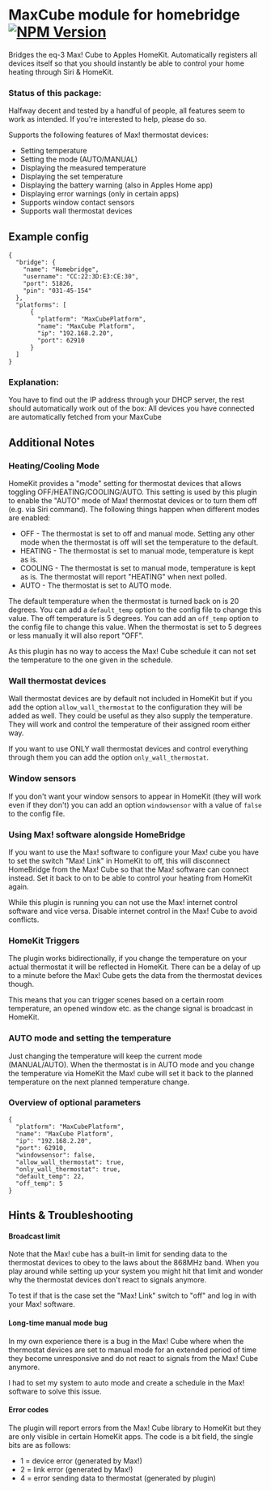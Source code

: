 # MaxCube module for homebridge [![NPM Version](https://img.shields.io/npm/v/homebridge-platform-maxcube.svg)](https://www.npmjs.com/package/homebridge-platform-maxcube)
Bridges the eq-3 Max! Cube to Apples HomeKit.
Automatically registers all devices itself so that you should instantly be able to control your home heating through Siri & HomeKit.

### Status of this package:
Halfway decent and tested by a handful of people, all features seem to work as intended. If you're interested to help, please do so.

Supports the following features of Max! thermostat devices:
 - Setting temperature
 - Setting the mode (AUTO/MANUAL)
 - Displaying the measured temperature
 - Displaying the set temperature
 - Displaying the battery warning (also in Apples Home app)
 - Displaying error warnings (only in certain apps)
 - Supports window contact sensors
 - Supports wall thermostat devices

## Example config
```
{
  "bridge": {
    "name": "Homebridge",
    "username": "CC:22:3D:E3:CE:30",
    "port": 51826,
    "pin": "031-45-154"
  },
  "platforms": [
      {
        "platform": "MaxCubePlatform",
        "name": "MaxCube Platform",
        "ip": "192.168.2.20",
        "port": 62910
      }
  ]
}
```
### Explanation:
You have to find out the IP address through your DHCP server, the rest should automatically work out of the box:
All devices you have connected are automatically fetched from your MaxCube

## Additional Notes

### Heating/Cooling Mode
HomeKit provides a "mode" setting for thermostat devices that allows toggling OFF/HEATING/COOLING/AUTO. This setting is used by this plugin to enable the "AUTO" mode of Max! thermostat devices or to turn them off (e.g. via Siri command). The following things happen when different modes are enabled:

 - OFF - The thermostat is set to off and manual mode. Setting any other mode when the thermostat is off will set the temperature to the default.
 - HEATING - The thermostat is set to manual mode, temperature is kept as is.
 - COOLING - The thermostat is set to manual mode, temperature is kept as is. The thermostat will report "HEATING" when next polled.
 - AUTO - The thermostat is set to AUTO mode.

The default temperature when the thermostat is turned back on is 20 degrees. You can add a `default_temp` option to the config file to change this value. The off temperature is 5 degrees. You can add an `off_temp` option to the config file to change this value. When the thermostat is set to 5 degrees or less manually it will also report "OFF".

As this plugin has no way to access the Max! Cube schedule it can not set the temperature to the one given in the schedule.

### Wall thermostat devices
Wall thermostat devices are by default not included in HomeKit but if you add the option `allow_wall_thermostat` to the configuration they will be added as well. They could be useful as they also supply the temperature. They will work and control the temperature of their assigned room either way.

If you want to use ONLY wall thermostat devices and control everything through them you can add the option `only_wall_thermostat`.

### Window sensors
If you don't want your window sensors to appear in HomeKit (they will work even if they don't) you can add an option `windowsensor` with a value of `false` to the config file.

### Using Max! software alongside HomeBridge
If you want to use the Max! software to configure your Max! cube you have to set the switch "Max! Link" in HomeKit to off, this will disconnect HomeBridge from the Max! Cube so that the Max! software can connect instead. Set it back to on to be able to control your heating from HomeKit again.

While this plugin is running you can not use the Max! internet control software and vice versa. Disable internet control in the Max! Cube to avoid conflicts.

### HomeKit Triggers
The plugin works bidirectionally, if you change the temperature on your actual thermostat it will be reflected in HomeKit. There can be a delay of up to a minute before the Max! Cube gets the data from the thermostat devices though.

This means that you can trigger scenes based on a certain room temperature, an opened window etc. as the change signal is broadcast in HomeKit.

### AUTO mode and setting the temperature
Just changing the temperature will keep the current mode (MANUAL/AUTO). When the thermostat is in AUTO mode and you change the temperature via HomeKit the Max! cube will set it back to the planned temperature on the next planned temperature change.

### Overview of optional parameters
```
{
  "platform": "MaxCubePlatform",
  "name": "MaxCube Platform",
  "ip": "192.168.2.20",
  "port": 62910,
  "windowsensor": false,
  "allow_wall_thermostat": true,
  "only_wall_thermostat": true,
  "default_temp": 22,
  "off_temp": 5
}
```

## Hints & Troubleshooting

#### Broadcast limit
Note that the Max! cube has a built-in limit for sending data to the thermostat devices to obey to the laws about the 868MHz band. When you play around while setting up your system you might hit that limit and wonder why the thermostat devices don't react to signals anymore.

To test if that is the case set the "Max! Link" switch to "off" and log in with your Max! software.

#### Long-time manual mode bug
In my own experience there is a bug in the Max! Cube where when the thermostat devices are set to manual mode for an extended period of time they become unresponsive and do not react to signals from the Max! Cube anymore.

I had to set my system to auto mode and create a schedule in the Max! software to solve this issue.

#### Error codes
The plugin will report errors from the Max! Cube library to HomeKit but they are only visible in certain HomeKit apps. The code is a bit field, the single bits are as follows:
- 1 = device error (generated by Max!)
- 2 = link error (generated by Max!)
- 4 = error sending data to thermostat (generated by plugin)
